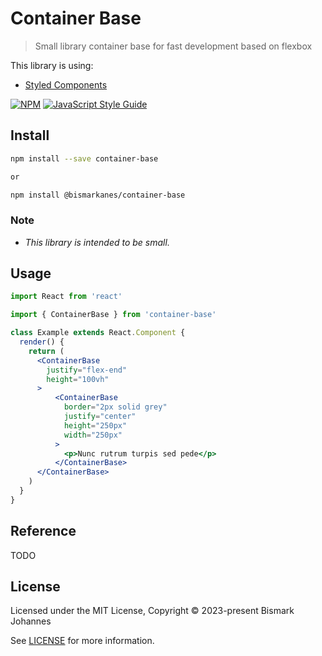 # Container Base

> Small library container base for fast development based on flexbox

This library is using:
  * [Styled Components](https://styled-components.com/)

[![NPM](https://img.shields.io/npm/v/@bismarkanes/container-base.svg)](https://www.npmjs.com/package/@bismarkanes/container-base) [![JavaScript Style Guide](https://img.shields.io/badge/code_style-standard-brightgreen.svg)](https://standardjs.com)

## Install

```bash
npm install --save container-base

or

npm install @bismarkanes/container-base
```

### Note
* *This library is intended to be small.*
	

## Usage

```jsx
import React from 'react'

import { ContainerBase } from 'container-base'

class Example extends React.Component {
  render() {
    return (
      <ContainerBase 
        justify="flex-end"
        height="100vh"
	  >
          <ContainerBase
            border="2px solid grey"
            justify="center"
            height="250px"
            width="250px"
          >
            <p>Nunc rutrum turpis sed pede</p>
          </ContainerBase>
      </ContainerBase>
    )
  }
}
```

## Reference
TODO

## License

Licensed under the MIT License, Copyright © 2023-present Bismark Johannes

See [LICENSE](./LICENSE) for more information.
